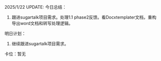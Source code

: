 2025/1/22 UPDATE:
今日总结：

1. 跟进sugartalk项目需求。处理1.1 phase2反馈。看Docxtemplater文档，重构导出word文档和转写处理逻辑。



明日计划：

1. 继续跟进sugartalk项目需求。



卡位：暂无

